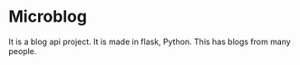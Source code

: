 # Microblog
It is a blog api project. It is made in flask, Python.
This has blogs from many people.
